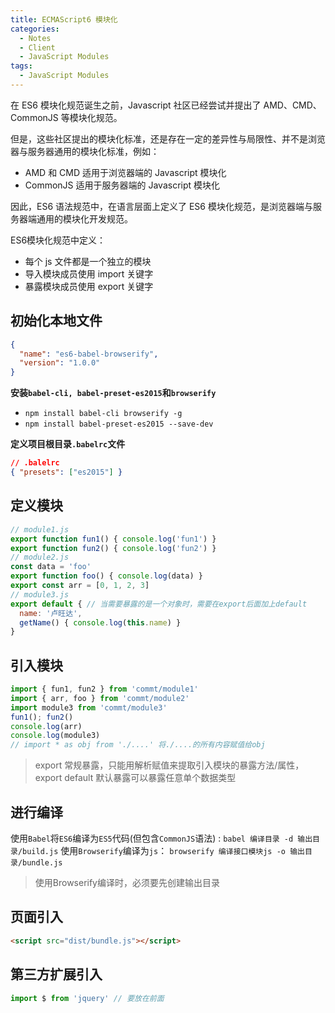 ```yaml
---
title: ECMAScript6 模块化
categories:
  - Notes
  - Client
  - JavaScript Modules
tags:
  - JavaScript Modules
---
```


在 ES6 模块化规范诞生之前，Javascript 社区已经尝试并提出了 AMD、CMD、CommonJS 等模块化规范。

但是，这些社区提出的模块化标准，还是存在一定的差异性与局限性、并不是浏览器与服务器通用的模块化标准，例如：
- AMD 和 CMD 适用于浏览器端的 Javascript 模块化
- CommonJS 适用于服务器端的 Javascript 模块化

因此，ES6 语法规范中，在语言层面上定义了 ES6 模块化规范，是浏览器端与服务器端通用的模块化开发规范。

ES6模块化规范中定义：

- 每个 js 文件都是一个独立的模块
- 导入模块成员使用 import 关键字
- 暴露模块成员使用 export 关键字

<!-- more -->

## 初始化本地文件

~~~json
{
  "name": "es6-babel-browserify",
  "version": "1.0.0"
}
~~~

**安装`babel-cli, babel-preset-es2015`和`browserify`**
- `npm install babel-cli browserify -g`
- `npm install babel-preset-es2015 --save-dev `

**定义项目根目录`.babelrc`文件**
~~~json
// .balelrc
{ "presets": ["es2015"] }
~~~

## 定义模块

~~~js
// module1.js
export function fun1() { console.log('fun1') }
export function fun2() { console.log('fun2') }
// module2.js
const data = 'foo'
export function foo() { console.log(data) }
export const arr = [0, 1, 2, 3]
// module3.js
export default { // 当需要暴露的是一个对象时，需要在export后面加上default
  name: '卢旺达',
  getName() { console.log(this.name) }
}
~~~

## 引入模块

~~~js
import { fun1, fun2 } from 'commt/module1'
import { arr, foo } from 'commt/module2'
import module3 from 'commt/module3'
fun1(); fun2()
console.log(arr)
console.log(module3)
// import * as obj from './....' 将./....的所有内容赋值给obj
~~~

> export 常规暴露，只能用解析赋值来提取引入模块的暴露方法/属性，export default 默认暴露可以暴露任意单个数据类型

## 进行编译

使用`Babel`将`ES6`编译为`ES5`代码(但包含`CommonJS`语法) : `babel 编译目录 -d 输出目录/build.js`
使用`Browserify`编译为`js`： `browserify 编译接口模块js -o 输出目录/bundle.js`

> 使用Browserify编译时，必须要先创建输出目录

## 页面引入

~~~html
<script src="dist/bundle.js"></script>
~~~

## 第三方扩展引入

~~~js
import $ from 'jquery' // 要放在前面
~~~